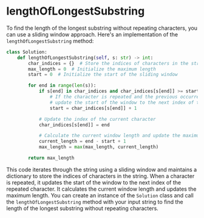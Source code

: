 # lengthOfLongestSubstring

To find the length of the longest substring without repeating characters, you can use a sliding window approach. Here's an implementation of the `lengthOfLongestSubstring` method:

```python
class Solution:
    def lengthOfLongestSubstring(self, s: str) -> int:
        char_indices = {}  # Store the indices of characters in the string
        max_length = 0  # Initialize the maximum length
        start = 0  # Initialize the start of the sliding window

        for end in range(len(s)):
            if s[end] in char_indices and char_indices[s[end]] >= start:
                # If the character is repeated and the previous occurrence is within the window,
                # update the start of the window to the next index of the repeated character
                start = char_indices[s[end]] + 1

            # Update the index of the current character
            char_indices[s[end]] = end

            # Calculate the current window length and update the maximum length
            current_length = end - start + 1
            max_length = max(max_length, current_length)

        return max_length
```

This code iterates through the string using a sliding window and maintains a dictionary to store the indices of characters in the string. When a character is repeated, it updates the start of the window to the next index of the repeated character. It calculates the current window length and updates the maximum length. You can create an instance of the `Solution` class and call the `lengthOfLongestSubstring` method with your input string to find the length of the longest substring without repeating characters.
